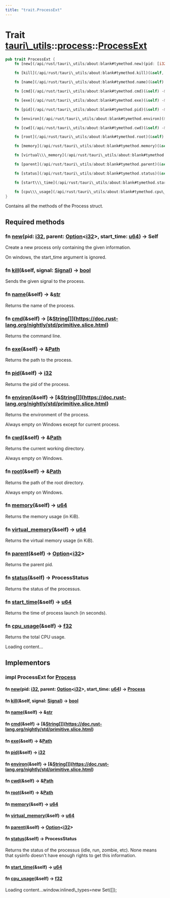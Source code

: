 ```yaml
---
title: "trait.ProcessExt"
---
```


Trait [tauri\\\_utils](/api/rust/tauri\_utils/../index.html)::[process](/api/rust/tauri\_utils/index.html)::[ProcessExt](/api/rust/tauri\_utils/)
=================================================================================================================================================

```rust
pub trait ProcessExt {
    fn [new](/api/rust/tauri\_utils/about:blank#tymethod.new)(pid: [i32](https://doc.rust-lang.org/nightly/std/primitive.i32.html), parent: [Option](https://doc.rust-lang.org/nightly/core/option/enum.Option.html "enum core::option::Option")&lt;[i32](https://doc.rust-lang.org/nightly/std/primitive.i32.html)\&gt;, start\\\_time: [u64](https://doc.rust-lang.org/nightly/std/primitive.u64.html)) -&gt; Self;

    fn [kill](/api/rust/tauri\_utils/about:blank#tymethod.kill)(&self, signal: [Signal](/api/rust/tauri\_utils/../../tauri\_utils/process/enum.Signal.html "enum tauri\_utils::process::Signal")) -&gt; [bool](https://doc.rust-lang.org/nightly/std/primitive.bool.html);

    fn [name](/api/rust/tauri\_utils/about:blank#tymethod.name)(&self) -&gt; &[str](https://doc.rust-lang.org/nightly/std/primitive.str.html);

    fn [cmd](/api/rust/tauri\_utils/about:blank#tymethod.cmd)(&self) -&gt; [&\[](https://doc.rust-lang.org/nightly/std/primitive.slice.html)[String](https://doc.rust-lang.org/nightly/alloc/string/struct.String.html "struct alloc::string::String")[\]](https://doc.rust-lang.org/nightly/std/primitive.slice.html);

    fn [exe](/api/rust/tauri\_utils/about:blank#tymethod.exe)(&self) -&gt; &[Path](https://doc.rust-lang.org/nightly/std/path/struct.Path.html "struct std::path::Path");

    fn [pid](/api/rust/tauri\_utils/about:blank#tymethod.pid)(&self) -&gt; [i32](https://doc.rust-lang.org/nightly/std/primitive.i32.html);

    fn [environ](/api/rust/tauri\_utils/about:blank#tymethod.environ)(&self) -&gt; [&\[](https://doc.rust-lang.org/nightly/std/primitive.slice.html)[String](https://doc.rust-lang.org/nightly/alloc/string/struct.String.html "struct alloc::string::String")[\]](https://doc.rust-lang.org/nightly/std/primitive.slice.html);

    fn [cwd](/api/rust/tauri\_utils/about:blank#tymethod.cwd)(&self) -&gt; &[Path](https://doc.rust-lang.org/nightly/std/path/struct.Path.html "struct std::path::Path");

    fn [root](/api/rust/tauri\_utils/about:blank#tymethod.root)(&self) -&gt; &[Path](https://doc.rust-lang.org/nightly/std/path/struct.Path.html "struct std::path::Path");

    fn [memory](/api/rust/tauri\_utils/about:blank#tymethod.memory)(&self) -&gt; [u64](https://doc.rust-lang.org/nightly/std/primitive.u64.html);

    fn [virtual\\\_memory](/api/rust/tauri\_utils/about:blank#tymethod.virtual\_memory)(&self) -&gt; [u64](https://doc.rust-lang.org/nightly/std/primitive.u64.html);

    fn [parent](/api/rust/tauri\_utils/about:blank#tymethod.parent)(&self) -&gt; [Option](https://doc.rust-lang.org/nightly/core/option/enum.Option.html "enum core::option::Option")&lt;[i32](https://doc.rust-lang.org/nightly/std/primitive.i32.html)\&gt;;

    fn [status](/api/rust/tauri\_utils/about:blank#tymethod.status)(&self) -&gt; ProcessStatus;

    fn [start\\\_time](/api/rust/tauri\_utils/about:blank#tymethod.start\_time)(&self) -&gt; [u64](https://doc.rust-lang.org/nightly/std/primitive.u64.html);

    fn [cpu\\\_usage](/api/rust/tauri\_utils/about:blank#tymethod.cpu\_usage)(&self) -&gt; [f32](https://doc.rust-lang.org/nightly/std/primitive.f32.html);
}
```

Contains all the methods of the <span>Process</span> struct.

Required methods
----------------

### <span>fn [new](/api/rust/tauri\_utils/about:blank#tymethod.new)(pid: [i32](https://doc.rust-lang.org/nightly/std/primitive.i32.html), parent: [Option](https://doc.rust-lang.org/nightly/core/option/enum.Option.html "enum core::option::Option")&lt;[i32](https://doc.rust-lang.org/nightly/std/primitive.i32.html)&gt;, start\_time: [u64](https://doc.rust-lang.org/nightly/std/primitive.u64.html)) -&gt; Self</span>

Create a new process only containing the given information.

On windows, the <span>start\_time</span> argument is ignored.

### <span>fn [kill](/api/rust/tauri\_utils/about:blank#tymethod.kill)(&self, signal: [Signal](/api/rust/tauri\_utils/../../tauri\_utils/process/enum.Signal.html "enum tauri\_utils::process::Signal")) -&gt; [bool](https://doc.rust-lang.org/nightly/std/primitive.bool.html)</span>

Sends the given <span>signal</span> to the process.

### <span>fn [name](/api/rust/tauri\_utils/about:blank#tymethod.name)(&self) -&gt; &[str](https://doc.rust-lang.org/nightly/std/primitive.str.html)</span>

Returns the name of the process.

### <span>fn [cmd](/api/rust/tauri\_utils/about:blank#tymethod.cmd)(&self) -&gt; [&[](https://doc.rust-lang.org/nightly/std/primitive.slice.html)[String](https://doc.rust-lang.org/nightly/alloc/string/struct.String.html "struct alloc::string::String")[]](https://doc.rust-lang.org/nightly/std/primitive.slice.html)</span>

Returns the command line.

### <span>fn [exe](/api/rust/tauri\_utils/about:blank#tymethod.exe)(&self) -&gt; &[Path](https://doc.rust-lang.org/nightly/std/path/struct.Path.html "struct std::path::Path")</span>

Returns the path to the process.

### <span>fn [pid](/api/rust/tauri\_utils/about:blank#tymethod.pid)(&self) -&gt; [i32](https://doc.rust-lang.org/nightly/std/primitive.i32.html)</span>

Returns the pid of the process.

### <span>fn [environ](/api/rust/tauri\_utils/about:blank#tymethod.environ)(&self) -&gt; [&[](https://doc.rust-lang.org/nightly/std/primitive.slice.html)[String](https://doc.rust-lang.org/nightly/alloc/string/struct.String.html "struct alloc::string::String")[]](https://doc.rust-lang.org/nightly/std/primitive.slice.html)</span>

Returns the environment of the process.

Always empty on Windows except for current process.

### <span>fn [cwd](/api/rust/tauri\_utils/about:blank#tymethod.cwd)(&self) -&gt; &[Path](https://doc.rust-lang.org/nightly/std/path/struct.Path.html "struct std::path::Path")</span>

Returns the current working directory.

Always empty on Windows.

### <span>fn [root](/api/rust/tauri\_utils/about:blank#tymethod.root)(&self) -&gt; &[Path](https://doc.rust-lang.org/nightly/std/path/struct.Path.html "struct std::path::Path")</span>

Returns the path of the root directory.

Always empty on Windows.

### <span>fn [memory](/api/rust/tauri\_utils/about:blank#tymethod.memory)(&self) -&gt; [u64](https://doc.rust-lang.org/nightly/std/primitive.u64.html)</span>

Returns the memory usage (in KiB).

### <span>fn [virtual\_memory](/api/rust/tauri\_utils/about:blank#tymethod.virtual\_memory)(&self) -&gt; [u64](https://doc.rust-lang.org/nightly/std/primitive.u64.html)</span>

Returns the virtual memory usage (in KiB).

### <span>fn [parent](/api/rust/tauri\_utils/about:blank#tymethod.parent)(&self) -&gt; [Option](https://doc.rust-lang.org/nightly/core/option/enum.Option.html "enum core::option::Option")&lt;[i32](https://doc.rust-lang.org/nightly/std/primitive.i32.html)&gt;</span>

Returns the parent pid.

### <span>fn [status](/api/rust/tauri\_utils/about:blank#tymethod.status)(&self) -&gt; ProcessStatus</span>

Returns the status of the processus.

### <span>fn [start\_time](/api/rust/tauri\_utils/about:blank#tymethod.start\_time)(&self) -&gt; [u64](https://doc.rust-lang.org/nightly/std/primitive.u64.html)</span>

Returns the time of process launch (in seconds).

### <span>fn [cpu\_usage](/api/rust/tauri\_utils/about:blank#tymethod.cpu\_usage)(&self) -&gt; [f32](https://doc.rust-lang.org/nightly/std/primitive.f32.html)</span>

Returns the total CPU usage.

Loading content...

Implementors
------------

### <span>impl ProcessExt for [Process](/api/rust/tauri\_utils/../../tauri\_utils/process/struct.Process.html "struct tauri\_utils::process::Process")</span>

#### <span>fn [new](/api/rust/tauri\_utils/about:blank#method.new)(pid: [i32](https://doc.rust-lang.org/nightly/std/primitive.i32.html), parent: [Option](https://doc.rust-lang.org/nightly/core/option/enum.Option.html "enum core::option::Option")&lt;[i32](https://doc.rust-lang.org/nightly/std/primitive.i32.html)&gt;, start\_time: [u64](https://doc.rust-lang.org/nightly/std/primitive.u64.html)) -&gt; [Process](/api/rust/tauri\_utils/../../tauri\_utils/process/struct.Process.html "struct tauri\_utils::process::Process")</span>

#### <span>fn [kill](/api/rust/tauri\_utils/about:blank#method.kill)(&self, signal: [Signal](/api/rust/tauri\_utils/../../tauri\_utils/process/enum.Signal.html "enum tauri\_utils::process::Signal")) -&gt; [bool](https://doc.rust-lang.org/nightly/std/primitive.bool.html)</span>

#### <span>fn [name](/api/rust/tauri\_utils/about:blank#method.name)(&self) -&gt; &[str](https://doc.rust-lang.org/nightly/std/primitive.str.html)</span>

#### <span>fn [cmd](/api/rust/tauri\_utils/about:blank#method.cmd)(&self) -&gt; [&[](https://doc.rust-lang.org/nightly/std/primitive.slice.html)[String](https://doc.rust-lang.org/nightly/alloc/string/struct.String.html "struct alloc::string::String")[]](https://doc.rust-lang.org/nightly/std/primitive.slice.html)</span>

#### <span>fn [exe](/api/rust/tauri\_utils/about:blank#method.exe)(&self) -&gt; &[Path](https://doc.rust-lang.org/nightly/std/path/struct.Path.html "struct std::path::Path")</span>

#### <span>fn [pid](/api/rust/tauri\_utils/about:blank#method.pid)(&self) -&gt; [i32](https://doc.rust-lang.org/nightly/std/primitive.i32.html)</span>

#### <span>fn [environ](/api/rust/tauri\_utils/about:blank#method.environ)(&self) -&gt; [&[](https://doc.rust-lang.org/nightly/std/primitive.slice.html)[String](https://doc.rust-lang.org/nightly/alloc/string/struct.String.html "struct alloc::string::String")[]](https://doc.rust-lang.org/nightly/std/primitive.slice.html)</span>

#### <span>fn [cwd](/api/rust/tauri\_utils/about:blank#method.cwd)(&self) -&gt; &[Path](https://doc.rust-lang.org/nightly/std/path/struct.Path.html "struct std::path::Path")</span>

#### <span>fn [root](/api/rust/tauri\_utils/about:blank#method.root)(&self) -&gt; &[Path](https://doc.rust-lang.org/nightly/std/path/struct.Path.html "struct std::path::Path")</span>

#### <span>fn [memory](/api/rust/tauri\_utils/about:blank#method.memory)(&self) -&gt; [u64](https://doc.rust-lang.org/nightly/std/primitive.u64.html)</span>

#### <span>fn [virtual\_memory](/api/rust/tauri\_utils/about:blank#method.virtual\_memory)(&self) -&gt; [u64](https://doc.rust-lang.org/nightly/std/primitive.u64.html)</span>

#### <span>fn [parent](/api/rust/tauri\_utils/about:blank#method.parent)(&self) -&gt; [Option](https://doc.rust-lang.org/nightly/core/option/enum.Option.html "enum core::option::Option")&lt;[i32](https://doc.rust-lang.org/nightly/std/primitive.i32.html)&gt;</span>

#### <span>fn [status](/api/rust/tauri\_utils/about:blank#method.status)(&self) -&gt; ProcessStatus</span>

Returns the status of the processus (idle, run, zombie, etc). <span>None</span> means that <span>sysinfo</span> doesn't have enough rights to get this information.

#### <span>fn [start\_time](/api/rust/tauri\_utils/about:blank#method.start\_time)(&self) -&gt; [u64](https://doc.rust-lang.org/nightly/std/primitive.u64.html)</span>

#### <span>fn [cpu\_usage](/api/rust/tauri\_utils/about:blank#method.cpu\_usage)(&self) -&gt; [f32](https://doc.rust-lang.org/nightly/std/primitive.f32.html)</span>

Loading content...window.inlined\\\_types=new Set(\[\]);
      
